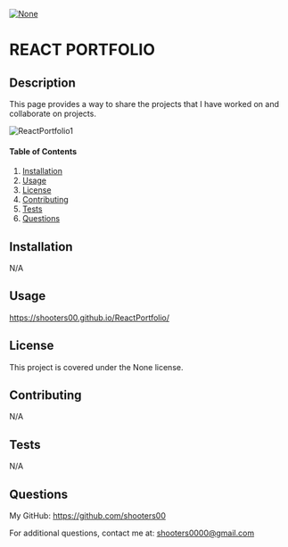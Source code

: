 
<a href="" rel="nofollow"><img src="https://img.shields.io/badge/license-none-blue.svg" alt="None" title="None" style="max-width:100%;"></a>
# REACT PORTFOLIO

## Description
This page provides a way to share the projects that I have worked on and collaborate on projects.

![ReactPortfolio1](https://user-images.githubusercontent.com/80861572/137632811-5c53a01f-bba5-430b-abbd-95ccf27b7ece.png)

#### Table of Contents
1. [Installation](#installation)
2. [Usage](#usage)
3. [License](#license)
4. [Contributing](#contributing)
5. [Tests](#tests)
6. [Questions](#questions)

## Installation
N/A

## Usage
https://shooters00.github.io/ReactPortfolio/

## License
This project is covered under the None license. 

## Contributing
N/A

## Tests
N/A

## Questions
My GitHub: https://github.com/shooters00

For additional questions, contact me at: shooters0000@gmail.com

